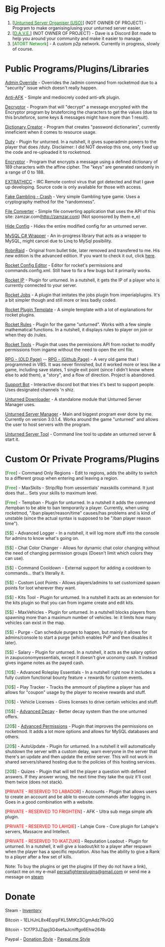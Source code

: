 <h1>Big Projects</h1>

<ol>
  <li>[<a href="https://unturned-server-organiser.com/"><span style="color:green">Unturned Server Organiser (USO)</span></a>] (NOT OWNER OF PROJECT) - Program to make organising/using your unturned server easier.</li>
  <li>[<a href="http://esinko.net/Dave/Dave.html"><span style="color:green">D.A.V.E.</span></a>] (NOT OWNER OF PROJECT) - Dave is a Discord Bot made to help you around your community and make it easier to manage.</li>
  <li>[<span style="color:green">ATORT Network</span>] - A custom p2p network. Currently in progress, slowly of course.</li>
</ol>

<h1>Public Programs/Plugins/Libraries</h1>

[Admin Override](https://github.com/persiafighter/admin-override) - Overrides the /admin command from rocketmod due to a "security" issue which doesn't really happen.

[Anti-AFK](https://github.com/persiafighter/anti-afk) - Simple and mediocrely coded anti-afk plugin.

[Decryptor](https://github.com/persiafighter/d3crypt0r) - Program that will "decrypt" a message encrypted with the Encryptor program by bruteforcing the characters to get the values (due to this bruteforce, some keys & messages might have more than 1 result).

[Dictionary Creator](https://github.com/persiafighter/DictionaryCreator) - Program that creates "password dictionaries", currently inneficient when it comes to resource usage.

[Duty](https://github.com/Ev1dentFir3/Duty) - Plugin for unturned. In a nutshell, it gives superadmin powers to the player that does /duty. Disclaimer: I did NOT develop this one, only fixed up the code and re-uploaded it to rocketmod.

[Encryptor](https://github.com/persiafighter/3ncrypt0r) - Program that encrypts a message using a defined dictionary of 189 characters with the affine cipher. The "keys" are generated randomly in a range of 0 to 188.

[EXTRATHICC](https://github.com/persiafighter/EXTRATHICC) - IRC Remote control virus that got detected and that I gave up developing. Source code is only available for those with access.

[Fake Gambling - Crash](https://github.com/persiafighter/FakeGambling-Crash) - Very simple Gambling type game. Uses a cryptography method for the "randomness".

[File Converter](https://github.com/persiafighter/File-Converter) - Simple file converting application that uses the API of this site: zamzar.com(http://zamzar.com) (Not sponsored by them e_e)

[Hide Config](https://github.com/persiafighter/Hide-Config) - Hides the entire modified config for an unturned server.

[MySQL C# Wrapper](https://github.com/persiafighter/C--MySqlWrapper) - An in-progress library that acts as a wrapper to MySQL, might cancel due to Linq to MySql posibility.

[RobnRaid](https://github.com/persiafighter/RobnRaid) - Original from bullet tide, later removed and transfered to me. His new edition is the advanced edition. If you want to check it out, click [here](https://github.com/BulletTide/AdvancedRobnRaid).

[Rocket Config Editor](https://github.com/persiafighter/RocketConfigEditor) - Editor for rocket's permissions and commands.config.xml. Still have to fix a few bugs but it primarily works.

[Rocket IP](https://github.com/persiafighter/Rocket-IP) - Plugin for unturned. In a nutshell, it gets the IP of a player who is currently connected to your server.

[Rocket Jobs](https://github.com/persiafighter/Rocket-Jobs) - A plugin that imitates the jobs plugin from imperialplugins. It's a bit simpler though and still more or less badly coded.

[Rocket Plugin Template](https://github.com/persiafighter/Plugin-Template) - A simple template with a lot of explanations for rocket plugins.

[Rocket Rules](/Rocket-Rules/) - Plugin for the game "unturned". Works with a few simple mathematical functions. In a nutshell, it displays rules to player on join or when they do /rules.

[Rocket Tools](https://github.com/persiafighter/Rocket-Tools) - Plugin that uses the permissions API from rocket to modify permissions from ingame without the need to open the xml file.

[RPG - (OLD Page)](http://rpg-v2.boards.net/) -- [RPG - (Github Page)](https://github.com/persiafighter/RPG) - A very old game that I programmed in VBS. It was never finnished, but it worked more or less like a game, including save states, 1 single exit point (since I didn't know where else to add them), a "story", and a flow of direction. Project is abandoned.

[Support Bot](https://github.com/persiafighter/Support-Bot) - Interactive discord bot that tries it's best to support people. Uses designated channels 'n shiz.

[Unturned Downloader](https://github.com/persiafighter/unturned-downloader) - A standalone module that Unturned Server Manager uses.

[Unturned Server Manager](/UnturnedServerManager/) - Main and biggest program ever done by me. Currently on version 3.0.1.4. Works around the game "unturned" and allows the user to host servers with the program.

[Unturned Server Tool](https://github.com/persiafighter/Unturned-Server-Tool) - Command line tool to update an unturned server & start it.

<h1>Custom Or Private Programs/Plugins</h1>

[<span style="color:green">Free</span>] - Command Only Regions - Edit to regions, adds the ability to switch to a different group when entering and leaving a region.

[<span style="color:green">Free</span>] - MaxSkills - Strip/Rip from uessentials' maxskills command. It just does that... Sets your skills to maximum level.

[<span style="color:green">Free</span>] - Tempban - Plugin for unturned. In a nutshell it adds the command /tempban to be able to ban temporarily a player. Currently, when using rocketmod, "/ban player/reason/time" causes/has problems and is kind of unstable (since the actual syntax is supposed to be "/ban player reason time").

[<span style="color:darkgreen">5$</span>] - Advanced Logger - In a nutshell, it will log more stuff into the console for admins to know what's going on.

[<span style="color:darkgreen">5$</span>] - Chat Color Changer - Allows for dynamic chat color changing without the need of changing permission groups (Doesn't limit which colors they can use).

[<span style="color:darkgreen">5$</span>] - Command Cooldown - External support for adding a cooldown to commands... that's literally it.

[<span style="color:darkgreen">5$</span>] - Custom Loot Points - Allows players/admins to set customized spawn points for loot wherever they want.

[<span style="color:darkgreen">5$</span>] - Kits Tool - Plugin for unturned. In a nutshell it acts as an extension for the kits plugin so that you can from ingame create and edit kits.

[<span style="color:darkgreen">5$</span>] - MaxVehicles - Plugin for unturned. In a nutshell blocks players from spawning more than a maximum number of vehicles. Ie: it limits how many vehicles can exist in the map.

[<span style="color:darkgreen">5$</span>] - Purge - Can schedule purges to happen, but mainly it allows for admins/console to start a purge (which enables PvP and then disables it later).

[<span style="color:darkgreen">5$</span>] - Salary - Plugin for unturned. In a nutshell, it acts as the salary option in zaupuconomyessentials, except it doesn't give uconomy cash. It instead gives ingame notes as the payed cash.

[<span style="color:darkgreen">10$</span>] - Advanced Roleplay Essentials - In a nutshell right now it includes a fully custom functional bounty feature + rewards for custom events.

[<span style="color:darkgreen">10$</span>] - Play Tracker - Tracks the ammount of playtime a player has and allows for "coupon" usage by the player to receive rewards and stuff.

[<span style="color:darkgreen">10$</span>] - Vehicle Licenses - Gives licenses to drive certain vehicles and stuff.

[<span style="color:darkgreen">15$</span>] - [Advanced Decay](https://imperialplugins.com/Products/ProductDetails?ProductID=102) - Better decay system than the one unturned offers.

[<span style="color:darkgreen">20$</span>] - [Advanced Permissions](https://imperialplugins.com/Products/ProductDetails?ProductID=82) - Plugin that improves the permissions on rocketmod. It adds a lot more options and allows for MySQL databases and others.

[<span style="color:darkgreen">20$</span>] - AutoUpdate - Plugin for unturned. In a nutshell it will automatically shutdown the server with a custom delay, warn everyone in the server that there's an update and then update the entire server. This will not work in shared servers/shared hosting due to the policies of this hosting services.

[<span style="color:darkgreen">20$</span>] - Quizes - Plugin that will tell the player a question with defined answers. If they answer wrong, the next time they take the quiz it'll cost them twice (does not stack).

[<span style="color:red">PRIVATE - RESERVED TO LABADOR</span>] - Accounts - Plugin that allows users to create an account and be able to execute commands after logging in. Goes in a good combination with a website.

[<span style="color:red">PRIVATE - RESERVED TO FRIGHTEN</span>] - AFK - Ultra sub mega simple afk plugin.

[<span style="color:red">PRIVATE - RESERVED TO LAHQIE</span>] - Lahqie Core - Core plugin for Lahqie's servers, Massacre and Intellect.

[<span style="color:red">PRIVATE - RESERVED TO IKATZUKI</span>] - Reputation Loadout - Plugin for unturned. In a nutshell, it will give a loadout/kit to a player after respawn when the player has a specific reputation. Also has the ability to give a Rank to a player after a few set of kills.

Note: To buy the plugins or get the plugins (if they do not have a link), contact me on my e-mail persiafighterplugins@gmail.com or send me a message on [steam](https://steamcommunity.com/id/persiafighter)

<h1>Donate</h1>

Steam - [Inventory](https://steamcommunity.com/tradeoffer/new/?partner=171975117&token=nPB07kkc)

Bitcoin - 1ELHJnL8x4EqrpFKL5MtKz3CgmAdz7RvQQ

Bitcoin - 1Cf7P3JZqpj3G4sefaJcniffgo6Ehw264b

Paypal - [Donation Style](https://www.paypal.com/cgi-bin/webscr?cmd=_s-xclick&hosted_button_id=BHLUBET4ZXBC2) - [Paypal.me Style](https://www.paypal.me/persiafighter)
